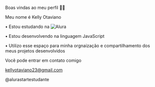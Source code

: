 Boas vindas ao meu perfil 💙💙

Meu nome é Kelly Otaviano

  • Estou estudando na ![Alura](https://www.alura.com.br/)

  • Estou desenvolvendo na linguagem JavaScript

  • Utilizo esse espaço para minha orgnaização e compartilhamento dos meus projetos desenvolvidos


Você pode entrar em contato comigo

kellyotaviano23@gmail.com

@alurastartestudante
